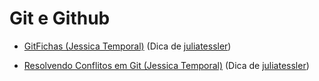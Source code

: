 # Git e Github

- [GitFichas (Jessica Temporal)](https://gitfichas.com/) (Dica de [juliatessler](https://github.com/juliatessler))

- [Resolvendo Conflitos em Git (Jessica Temporal)](https://jtemporal.com/resolvendo-conflitos/) (Dica de [juliatessler](https://github.com/juliatessler))
